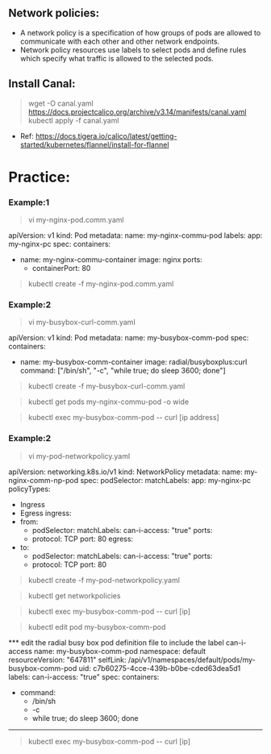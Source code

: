 ## Network policies:
- A network policy is a specification of how groups of pods are allowed to communicate with each other and other network endpoints.
- Network policy resources use labels to select pods and define rules which specify what traffic is allowed to the selected pods.

## Install Canal:
> wget -O canal.yaml  https://docs.projectcalico.org/archive/v3.14/manifests/canal.yaml
> kubectl apply -f canal.yaml
* Ref: https://docs.tigera.io/calico/latest/getting-started/kubernetes/flannel/install-for-flannel
# Practice:
### Example:1
> vi my-nginx-pod.comm.yaml

apiVersion: v1
kind: Pod
metadata:
  name: my-nginx-commu-pod
  labels:
    app: my-nginx-pc
spec:
  containers:
  - name: my-nginx-commu-container
    image: nginx
    ports:
    - containerPort: 80

> kubectl create -f my-nginx-pod.comm.yaml

### Example:2 
> vi my-busybox-curl-comm.yaml

apiVersion: v1
kind: Pod
metadata:
  name: my-busybox-comm-pod
spec:
  containers:
  - name: my-busybox-comm-container
    image: radial/busyboxplus:curl
    command: ["/bin/sh", "-c", "while true; do sleep 3600; done"]

> kubectl create -f my-busybox-curl-comm.yaml

> kubectl get pods my-nginx-commu-pod -o wide

> kubectl exec my-busybox-comm-pod -- curl [ip address]

### Example:2 
> vi my-pod-networkpolicy.yaml

apiVersion: networking.k8s.io/v1
kind: NetworkPolicy
metadata:
  name: my-nginx-comm-np-pod
spec:
  podSelector:
    matchLabels:
      app: my-nginx-pc
  policyTypes:
  - Ingress
  - Egress
  ingress:
  - from:
    - podSelector:
        matchLabels:
          can-i-access: "true"
    ports:
    - protocol: TCP
      port: 80
  egress:
  - to:
    - podSelector:
        matchLabels:
          can-i-access: "true"
    ports:
    - protocol: TCP
      port: 80

> kubectl create -f my-pod-networkpolicy.yaml

> kubectl get networkpolicies

> kubectl exec my-busybox-comm-pod -- curl [ip]

> kubectl edit pod my-busybox-comm-pod

*** edit the radial busy box pod definition file to include the label can-i-access
name: my-busybox-comm-pod
  namespace: default
  resourceVersion: "647811"
  selfLink: /api/v1/namespaces/default/pods/my-busybox-comm-pod
  uid: c7b60275-4cce-439b-b0be-cded63dea5d1
  labels:
    can-i-access: "true"
spec:
  containers:
  - command:
    - /bin/sh
    - -c
    - while true; do sleep 3600; done

*******************************
> kubectl exec my-busybox-comm-pod -- curl [ip]

